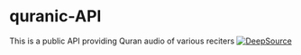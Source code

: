 # quranic-API

This is a public API providing Quran audio of various reciters
[![DeepSource](https://deepsource.io/gh/nuriddinislamov/quranic-API.svg/?label=active+issues&show_trend=true&token=cdJx5k_6ztK_ljUspP8YFEw-)](https://deepsource.io/gh/nuriddinislamov/quranic-API/?ref=repository-badge)
